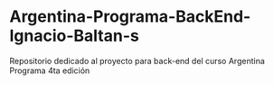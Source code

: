 # Argentina-Programa-BackEnd-Ignacio-Baltan-s

Repositorio dedicado al proyecto para back-end del curso Argentina Programa 4ta edición
